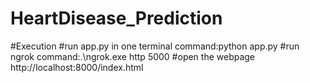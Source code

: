 # HeartDisease_Prediction

#Execution 
#run app.py in one terminal
command:python app.py
#run ngrok
command:.\ngrok.exe http 5000
#open the webpage
http://localhost:8000/index.html
